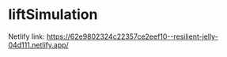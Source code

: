 # liftSimulation

Netlify link: https://62e9802324c22357ce2eef10--resilient-jelly-04d111.netlify.app/
